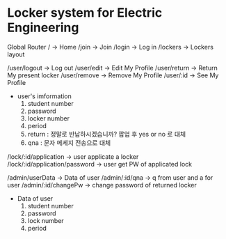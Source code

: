 # Locker system for Electric Engineering

Global Router
/ -> Home
/join -> Join
/login -> Log in
/lockers -> Lockers layout

/user/logout -> Log out
/user/edit -> Edit My Profile
/user/return -> Return My present locker
/user/remove -> Remove My Profile
/user/:id -> See My Profile

- user's imformation
  1. student number
  2. password
  3. locker number
  4. period
  5. return : 정말로 반납하시겠습니까? 팝업 후 yes or no 로 대체
  6. qna : 문자 메세지 전송으로 대체

/lock/:id/application -> user applicate a locker
/lock/:id/application/password -> user get PW of applicated lock

/admin/userData -> Data of user
/admin/:id/qna -> q from user and a for user
/admin/:id/changePw -> change password of returned locker

- Data of user
  1. student number
  2. password
  3. lock number
  4. period
